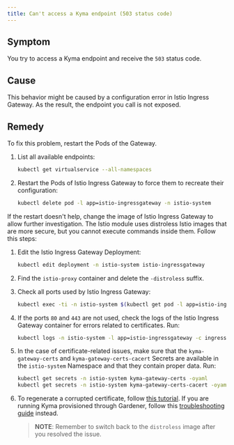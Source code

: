 ```yaml
---
title: Can't access a Kyma endpoint (503 status code)
---
```


## Symptom

You try to access a Kyma endpoint and receive the `503` status code.

## Cause

This behavior might be caused by a configuration error in Istio Ingress Gateway. As the result, the endpoint you call is not exposed.

## Remedy

To fix this problem, restart the Pods of the Gateway.

1. List all available endpoints:

    ```bash
    kubectl get virtualservice --all-namespaces
    ```

2. Restart the Pods of Istio Ingress Gateway to force them to recreate their configuration:

     ```bash
     kubectl delete pod -l app=istio-ingressgateway -n istio-system
     ```

If the restart doesn't help, change the image of Istio Ingress Gateway to allow further investigation. The Istio module uses distroless Istio images that are more secure, but you cannot execute commands inside them. Follow this steps:

1. Edit the Istio Ingress Gateway Deployment:

    ```bash
    kubectl edit deployment -n istio-system istio-ingressgateway
    ```

2. Find the `istio-proxy` container and delete the `-distroless` suffix.

3. Check all ports used by Istio Ingress Gateway:

    ```bash
    kubectl exec -ti -n istio-system $(kubectl get pod -l app=istio-ingressgateway -n istio-system -o name) -c istio-proxy -- netstat -lptnu
    ```

4. If the ports `80` and `443` are not used, check the logs of the Istio Ingress Gateway container for errors related to certificates. Run:

    ```bash
    kubectl logs -n istio-system -l app=istio-ingressgateway -c ingress-sds
    ```

5. In the case of certificate-related issues, make sure that the `kyma-gateway-certs` and `kyma-gateway-certs-cacert` Secrets are available in the `istio-system` Namespace and that they contain proper data. Run:

    ```bash
    kubectl get secrets -n istio-system kyma-gateway-certs -oyaml
    kubectl get secrets -n istio-system kyma-gateway-certs-cacert -oyaml
    ```

<!-- Update step 6 once the long-lasting certificate is implemented. Probably, only the details about Gardener will be needed. -->
6. To regenerate a corrupted certificate, follow [this tutorial](https://kyma-project.io/docs/kyma/latest/03-tutorials/00-security/sec-01-tls-certificates-security/). If you are running Kyma provisioned through Gardener, follow this [troubleshooting guide](https://kyma-project.io/docs/kyma/latest/04-operation-guides/troubleshooting/security/sec-01-certificates-gardener/) instead.

   >**NOTE**: Remember to switch back to the `distroless` image after you resolved the issue.
